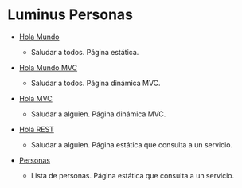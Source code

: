 <h1 class="title">Luminus Personas</h1>

- [Hola Mundo](/holamundo.html)
  - Saludar a todos. Página estática.
  
- [Hola Mundo MVC](/holamundo)
  - Saludar a todos. Página dinámica MVC.
  
- [Hola MVC](/hola)
  - Saludar a alguien. Página dinámica MVC.
  
- [Hola REST](/hola.html)
  - Saludar a alguien. Página estática que consulta a un servicio.

- [Personas](/personas.html)
  - Lista de personas. Página estática que consulta a un servicio.

